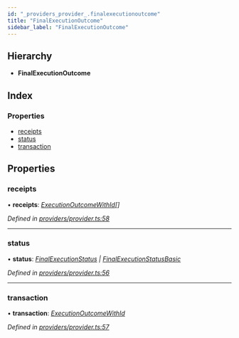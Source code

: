 ```yaml
---
id: "_providers_provider_.finalexecutionoutcome"
title: "FinalExecutionOutcome"
sidebar_label: "FinalExecutionOutcome"
---
```


## Hierarchy

* **FinalExecutionOutcome**

## Index

### Properties

* [receipts](_providers_provider_.finalexecutionoutcome.md#receipts)
* [status](_providers_provider_.finalexecutionoutcome.md#status)
* [transaction](_providers_provider_.finalexecutionoutcome.md#transaction)

## Properties

###  receipts

• **receipts**: *[ExecutionOutcomeWithId](_providers_provider_.executionoutcomewithid.md)[]*

*Defined in [providers/provider.ts:58](https://github.com/nearprotocol/nearlib/blob/a23e44a/src.ts/providers/provider.ts#L58)*

___

###  status

• **status**: *[FinalExecutionStatus](../classes/_providers_provider_.finalexecutionstatus.md) | [FinalExecutionStatusBasic](../enums/_providers_provider_.finalexecutionstatusbasic.md)*

*Defined in [providers/provider.ts:56](https://github.com/nearprotocol/nearlib/blob/a23e44a/src.ts/providers/provider.ts#L56)*

___

###  transaction

• **transaction**: *[ExecutionOutcomeWithId](_providers_provider_.executionoutcomewithid.md)*

*Defined in [providers/provider.ts:57](https://github.com/nearprotocol/nearlib/blob/a23e44a/src.ts/providers/provider.ts#L57)*
